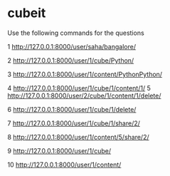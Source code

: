 # cubeit

Use the following commands for the questions

1
http://127.0.0.1:8000/user/saha/bangalore/

2
http://127.0.0.1:8000/user/1/cube/Python/

3
http://127.0.0.1:8000/user/1/content/PythonPython/

4 http://127.0.0.1:8000/user/1/cube/1/content/1/
5
http://127.0.0.1:8000/user/2/cube/1/content/1/delete/

6
http://127.0.0.1:8000/user/1/cube/1/delete/

7
http://127.0.0.1:8000/user/1/cube/1/share/2/

8
http://127.0.0.1:8000/user/1/content/5/share/2/

9
http://127.0.0.1:8000/user/1/cube/

10
http://127.0.0.1:8000/user/1/content/

